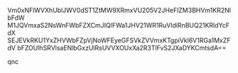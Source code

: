 Vm0xNFlWVXhUblJWV0dST1ZtMW9XRmxVU205V2JHeFlZM3BHVm1KR2NIbFdW
M1JQVmxaS2NsWnFWbFZXCmJIQlFWa1JHV21WR1RuVldiRnBUQ21KRldYcFdX
SEJEVkRKU1YxZHVWbFZpVjNoWFEyeGFSVkZVVmxKTgpiVkl6V1RGa1MxZFdV
bFZOUlhSRVlsaENlbGxzUlRsUVVXOUxXa2R3TlFvS2JXaDYKCmtsdA==

qnc
